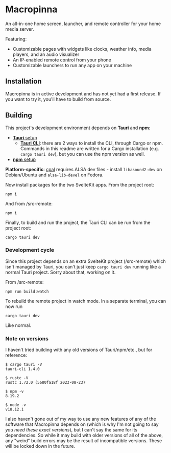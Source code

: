 # Macropinna

An all-in-one home screen, launcher, and remote controller for your home media server.

Featuring:

- Customizable pages with widgets like clocks, weather info, media players, and an audio visualizer
- An IP-enabled remote control from your phone
- Customizable launchers to run any app on your machine

## Installation

Macropinna is in active development and has not yet had a first release. If you want to try it, you'll have to build from source.

## Building

This project's development environment depends on **Tauri** and **npm**:
- [**Tauri** setup](https://tauri.app/v1/guides/getting-started/prerequisites)
    - [**Tauri CLI**](https://tauri.app/v1/guides/faq#node-or-cargo): there are 2 ways to install the CLI, through Cargo or npm. Commands in this readme are written for a Cargo installation (e.g. `cargo tauri dev`), but you can use the npm version as well.
- [**npm** setup](https://docs.npmjs.com/downloading-and-installing-node-js-and-npm)

**Platform-specific**: [cpal](https://crates.io/crates/cpal) requires ALSA dev files - install `libasound2-dev` on Debian/Ubuntu and `alsa-lib-devel` on Fedora.

Now install packages for the two SvelteKit apps. From the project root:

```
npm i
```

And from /src-remote:

```
npm i
```

Finally, to build and run the project, the Tauri CLI can be run from the project root:

```
cargo tauri dev
```

### Development cycle

Since this project depends on an extra SvelteKit project (/src-remote) which isn't managed by Tauri, you can't just keep `cargo tauri dev` running like a normal Tauri project. Sorry about that, working on it.

From /src-remote:

```
npm run build:watch
```

To rebuild the remote project in watch mode. In a separate terminal, you can now run

```
cargo tauri dev
```

Like normal.

### Note on versions

I haven't tried building with any old versions of Tauri/npm/etc., but for reference:

```
$ cargo tauri -V
tauri-cli 1.4.0

$ rustc -V
rustc 1.72.0 (5680fa18f 2023-08-23)

$ npm -v
8.19.2

$ node -v
v18.12.1
```

I also haven't gone out of my way to use any new features of any of the software that Macropinna depends on (which is why I'm not going to say _you need these exact versions_), but I can't say the same for its dependencies. So while it may build with older versions of all of the above, any "weird" build errors may be the result of incompatible versions. These will be locked down in the future.
